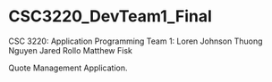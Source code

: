 # CSC3220_DevTeam1_Final

CSC 3220: Application Programming
Team 1: Loren Johnson
        Thuong Nguyen
        Jared Rollo
        Matthew Fisk
        
Quote Management Application.
